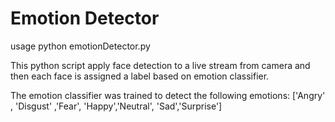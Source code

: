 # Emotion Detector

usage
python emotionDetector.py

This python script apply face detection to a live stream from camera and then each face is assigned a label based on emotion classifier.

The emotion classifier was trained to detect the following emotions: ['Angry' , 'Disgust' ,'Fear', 'Happy','Neutral', 'Sad','Surprise']


